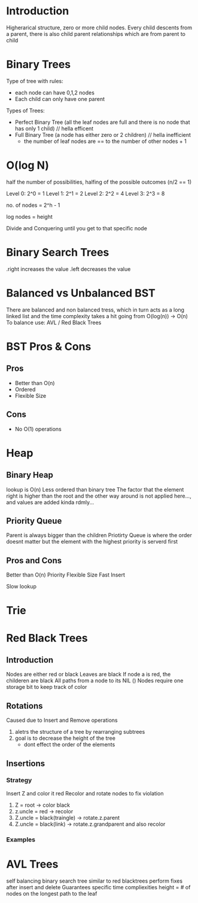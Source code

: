 # Introduction

Higherarical structure, zero or more child nodes. Every child descents from a parent, there is also child parent relationships which are from parent to child

# Binary Trees

Type of tree with rules:

- each node can have 0,1,2 nodes
- Each child can only have one parent

Types of Trees:

- Perfect Binary Tree (all the leaf nodes are full and there is no node that has only 1 child) // hella efficent
- Full Binary Tree (a node has either zero or 2 children) // hella inefficient
  - the number of leaf nodes are == to the number of other nodes + 1

# O(log N)

half the number of possibilities, halfing of the possible outcomes (n/2 == 1)

Level 0: 2^0 = 1
Level 1: 2^1 = 2
Level 2: 2^2 = 4
Level 3: 2^3 = 8

no. of nodes = 2^h - 1

log nodes = height

Divide and Conquering until you get to that specific node

# Binary Search Trees

.right increases the value
.left decreases the value

# Balanced vs Unbalanced BST

There are balanced and non balanced tress, which in turn acts as a long linked list and the time complexity takes a hit going from O(log(n)) -> O(n)
To balance use: AVL / Red Black Trees

# BST Pros & Cons

## Pros

- Better than O(n)
- Ordered
- Flexible Size

## Cons

- No O(1) operations

# Heap

## Binary Heap

lookup is O(n)
Less ordered than binary tree
The factor that the element right is higher than the root and the other way around is not applied here..., and values are added kinda rdmly...

## Priority Queue

Parent is always bigger than the children
Priotirty Queue is where the order doesnt matter but the element with the highest priority is serverd first

## Pros and Cons

Better than O(n)
Priority
Flexible Size
Fast Insert

Slow lookup

# Trie

# Red Black Trees

## Introduction

Nodes are either red or black
Leaves are black
If node a is red, the childeren are black
All paths from a node to its NIL ()
Nodes require one storage bit to keep track of color

## Rotations

Caused due to Insert and Remove operations

1. aletrs the structure of a tree by rearranging subtrees
2. goal is to decrease the height of the tree
   - dont effect the order of the elements

## Insertions

### Strategy

Insert Z and color it red
Recolor and rotate nodes to fix violation

1. Z = root -> color black
2. z.uncle = red -> recolor
3. Z.uncle = black(traingle) -> rotate.z.parent
4. Z.uncle = black(link) -> rotate.z.grandparent and also recolor

### Examples

# AVL Trees

self balancing binary search tree
similar to red blacktrees
perform fixes after insert and delete
Guarantees specific time compliexities
height = # of nodes on the longest path to the leaf
